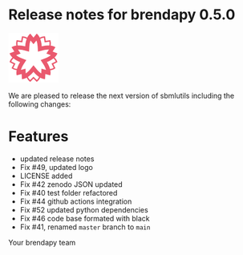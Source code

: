 # Release notes for brendapy 0.5.0
![brendapy](https://github.com/matthiaskoenig/brendapy/raw/develop/docs/images/favicon/brendapy-100x100-300dpi.png)

We are pleased to release the next version of sbmlutils including the 
following changes:

# Features
* updated release notes
* Fix #49, updated logo
* LICENSE added
* Fix #42 zenodo JSON updated
* Fix #40 test folder refactored
* Fix #44 github actions integration
* Fix #52 updated python dependencies
* Fix #46 code base formated with black
* Fix #41, renamed `master` branch to `main`

Your brendapy team
